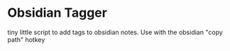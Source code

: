 # Obsidian Tagger

tiny little script to add tags to obsidian notes. Use with the obsidian "copy path" hotkey
